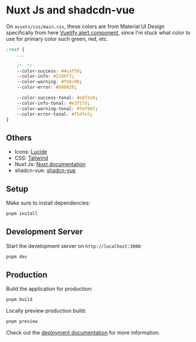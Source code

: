 # Nuxt Js and shadcdn-vue
On `assets/css/main.css`, these colors are from Material UI Design specifically from here [Vuetify alert component](https://vuetifyjs.com/en/components/alerts/), since I'm stuck what color to use for primary color such green, red, etc.
```css
:root {
    ...

    /*  */
    --color-success: #4caf50;
    --color-info: #2196f3;
    --color-warning: #fb8c00;
    --color-error: #b00020;

    --color-success-tonal: #e8f5e9;
    --color-info-tonal: #e3f1fd;
    --color-warning-tonal: #fef0df;
    --color-error-tonal: #f5dfe3;
}
```

## Others
- Icons: [Lucide](https://lucide.dev/)
- CSS: [Tailwind](https://tailwindcss.com/)
- Nuxt Js: [Nuxt documentation](https://nuxt.com/docs/getting-started/introduction)
- shadcn-vue: [shadcn-vue](https://www.shadcn-vue.com/)

## Setup

Make sure to install dependencies:

```bash
pnpm install
```

## Development Server

Start the development server on `http://localhost:3000`:

```bash
pnpm dev
```

## Production

Build the application for production:

```bash
pnpm build
```

Locally preview production build:

```bash
pnpm preview
```

Check out the [deployment documentation](https://nuxt.com/docs/getting-started/deployment) for more information.
